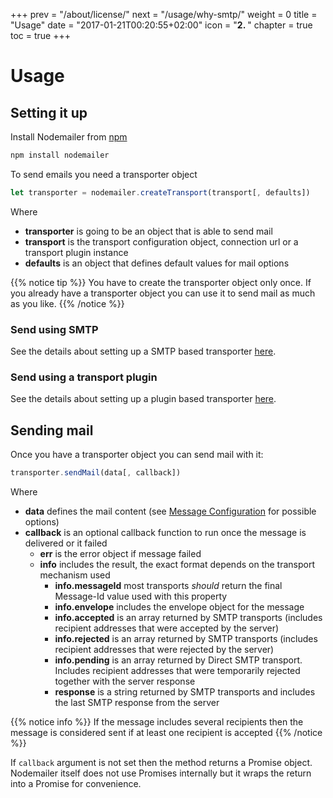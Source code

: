 +++
prev = "/about/license/"
next = "/usage/why-smtp/"
weight = 0
title = "Usage"
date = "2017-01-21T00:20:55+02:00"
icon = "<b>2. </b>"
chapter = true
toc = true
+++

# Usage

## Setting it up

Install Nodemailer from [npm](https://www.npmjs.com/package/nodemailer)

```bash
npm install nodemailer
```

To send emails you need a transporter object

```javascript
let transporter = nodemailer.createTransport(transport[, defaults])
```

Where

  - **transporter** is going to be an object that is able to send mail
  - **transport** is the transport configuration object, connection url or a transport plugin instance
  - **defaults** is an object that defines default values for mail options

{{% notice tip %}}
You have to create the transporter object only once. If you already have a transporter object you can use it to send mail as much as you like.
{{% /notice %}}

### Send using SMTP

See the details about setting up a SMTP based transporter [here](/smtp/).

### Send using a transport plugin

See the details about setting up a plugin based transporter [here](/transports/).

## Sending mail

Once you have a transporter object you can send mail with it:

```javascript
transporter.sendMail(data[, callback])
```

Where

  - **data** defines the mail content (see [Message Configuration](/message/) for possible options)
  - **callback** is an optional callback function to run once the message is delivered or it failed
    - **err** is the error object if message failed
    - **info** includes the result, the exact format depends on the transport mechanism used
      - **info.messageId** most transports _should_ return the final Message-Id value used with this property
      - **info.envelope** includes the envelope object for the message
      - **info.accepted** is an array returned by SMTP transports (includes recipient addresses that were accepted by the server)
      - **info.rejected** is an array returned by SMTP transports (includes recipient addresses that were rejected by the server)
      - **info.pending** is an array returned by Direct SMTP transport. Includes recipient addresses that were temporarily rejected together with the server response
      - **response** is a string returned by SMTP transports and includes the last SMTP response from the server

{{% notice info %}}
If the message includes several recipients then the message is considered sent if at least one recipient is accepted
{{% /notice %}}

If `callback` argument is not set then the method returns a Promise object. Nodemailer itself does not use Promises internally but it wraps the return into a Promise for convenience.
